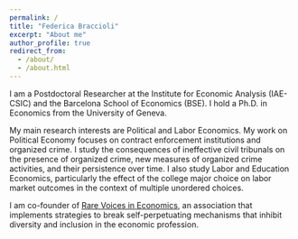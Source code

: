 ```yaml
---
permalink: /
title: "Federica Braccioli"
excerpt: "About me"
author_profile: true
redirect_from: 
  - /about/
  - /about.html
---
```


I am a Postdoctoral Researcher at the Institute for Economic Analysis (IAE-CSIC) and the Barcelona School of Economics (BSE). I hold a Ph.D. in Economics from the University of Geneva. 

My main research interests are Political and Labor Economics. My work on Political Economy focuses on contract enforcement institutions and organized crime. I study the consequences of ineffective civil tribunals on the presence of organized crime, new measures of organized crime activities, and their persistence over time. I also study Labor and Education Economics, particularly the effect of the college major choice on labor market outcomes in the context of multiple unordered choices. 

I am co-founder of [Rare Voices in Economics](https://www.rarevoicesineconomics.com/), an association that implements strategies to break self-perpetuating mechanisms that inhibit diversity and inclusion in the economic profession. 
